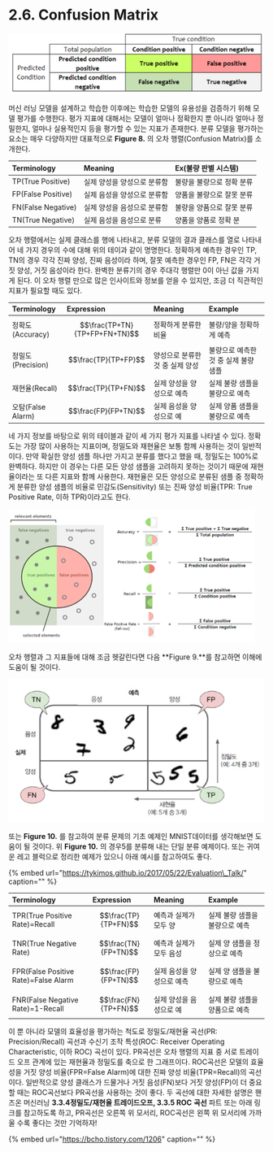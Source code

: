 # 2.6. Confusion Matrix

![Figure 8. Confusion Matrix](../.gitbook/assets/figure-8.png)

머신 러닝 모델을 설계하고 학습한 이후에는 학습한 모델의 유용성을 검증하기 위해 모델 평가를 수행한다. 평가 지표에 대해서는 모델이 얼마나 정확한지 뿐 아니라 얼마나 정밀한지, 얼마나 실용적인지 등을 평가할 수 있는 지표가 존재한다. 분류 모델을 평가하는 요소는 매우 다양하지만 대표적으로 **Figure 8.** 의 오차 행렬\(Confusion Matrix\)를 소개한다.

| Terminology | Meaning | Ex\(불량 판별 시스템\) |
| :--- | :--- | :--- |
| TP\(True Positive\) | 실제 양성을 양성으로 분류함 | 불량을 불량으로 정확 분류 |
| FP\(False Positive\) | 실제 음성을 양성으로 분류함 | 양품을 불량으로 잘못 분류 |
| FN\(False Negative\) | 실제 양성을 음성으로 분류함 | 불량을 양품으로 잘못 분류 |
| TN\(True Negative\) | 실제 음성을 음성으로 분류 | 양품을 양품로 정확 분 |

오차 행렬에서는 실제 클래스를 행에 나타내고, 분류 모델의 결과 클래스를 열로 나타내어 네 가지 경우의 수에 대해 위의 테이과 같이 명명한다. 정확하게 예측한 경우인 TP, TN의 경우 각각 진짜 양성, 진짜 음성이라 하며, 잘못 예측한 경우인 FP, FN은 각각 거짓 양성, 거짓 음성이라 한다. 완벽한 분류기의 경우 주대각 행렬만 0이 아닌 값을 가지게 된다. 이 오차 행렬 만으로 많은 인사이트와 정보를 얻을 수 있지만, 조금 더 직관적인 지표가 필요할 때도 있다.

| Terminology | Expression | Meaning | Example |
| :--- | :--- | :--- | :--- |
| 정확도\(Accuracy\) | $$\frac{TP+TN}{TP+FP+FN+TN}$$ | 정확하게 분류한 비율 | 불량/양을 정확하게 예측 |
| 정밀도\(Precision\) | $$\frac{TP}{TP+FP}$$ | 양성으로 분류한 것 중 실제 양성 | 불량으로 예측한 것 중 실제 불량 샘플 |
| 재현율\(Recall\) | $$\frac{TP}{TP+FN}$$ | 실제 양성을 양성으로 예측 | 실제 불량 샘플을 불량으로 예측 |
| 오탐\(False Alarm\) | $$\frac{FP}{FP+TN}$$ | 실제 음성을 양성으로 예 | 실제 양품 샘플을 불량으로 예측 |

네 가지 정보를 바탕으로 위의 테이블과 같이 세 가지 평가 지표를 나타낼 수 있다. 정확도는 가장 많이 사용하는 지표이며, 정밀도와 재현율은 보통 함께 사용하는 것이 일반적이다. 만약 확실한 양성 샘플 하나만 가지고 분류를 했다고 했을 때, 정밀도는 100%로 완벽하다. 하지만 이 경우는 다른 모든 양성 샘플을 고려하지 못하는 것이기 때문에 재현율이라는 또 다른 지표와 함께 사용한다. 재현율은 모든 양성으로 분류된 샘플 중 정확하게 분류한 양성 샘플의 비율로 민감도\(Sensitivity\) 또는 진짜 양성 비율\(TPR: True Positive Rate, 이하 TPR\)이라고도 한다.

![Figure 9. Visualize how classification performance metrics are calculated](../.gitbook/assets/figure-9.png)

오차 행렬과 그 지표들에 대해 조금 헷갈린다면 다음 **Figure 9.**를 참고하면 이해에 도움이 될 것이다.

![Figure 10. Confusion Matrix Example of 5-Detector](../.gitbook/assets/figure-10.png)

또는 **Figure 10.** 를 참고하여 분류 문제의 기초 예제인 MNIST데이터를 생각해보면 도움이 될 것이다. 위 **Figure 10.** 의 경우5를 분류해 내는 단일 분류 예제이다. 또는 귀여운 레고 블럭으로 정리한 예제가 있으니 아래 예시를 참고하여도 좋다.

{% embed url="https://tykimos.github.io/2017/05/22/Evaluation\_Talk/" caption="" %}

| Terminology | Expression | Meaning | Example |
| :--- | :--- | :--- | :--- |
| TPR\(True Positive Rate\)=Recall | $$\frac{TP}{TP+FN}$$ | 예측과 실제가 모두 양 | 실제 불량 샘플을 불량으로 예측 |
| TNR\(True Negative Rate\) | $$\frac{TN}{FP+TN}$$ | 예측과 실제가 모두 음성 | 실제 양 샘플을 정상으로 예측 |
| FPR\(False Positive Rate\)=False Alarm | $$\frac{FP}{FP+TN}$$ | 실제 음성을 양성으로 예측 | 실제 양 샘플을 불량으로 예측 |
| FNR\(False Negative Rate\)=1-Recall | $$\frac{FN}{TP+FN}$$ | 실제 양성을 음성으로 예 | 실제 불량 샘플을 양품으로 예측 |

이 뿐 아니라 모델의 효율성을 평가하는 척도로 정밀도/재현율 곡선\(PR: Precision/Recall\) 곡선과 수신기 조작 특성\(ROC: Receiver Operating Characteristic, 이하 ROC\) 곡선이 있다. PR곡선은 오차 행렬의 지표 중 서로 트레이드 오프 관계에 있는 재현율과 정밀도를 축으로 한 그래프이다. ROC곡선은 모델의 효율성을 거짓 양성 비율\(FPR=False Alarm\)에 대한 진짜 양성 비율\(TPR=Recall\)의 곡선이다. 일반적으로 양성 클래스가 드물거나 거짓 음성\(FN\)보다 거짓 양성\(FP\)이 더 중요할 때는 ROC곡선보다 PR곡선을 사용하는 것이 좋다. 두 곡선에 대한 자세한 설명은 핸즈온 머신러닝 **3.3.4정밀도/재현율 트레이드오프, 3.3.5 ROC** **곡선** 파트 또는 아래 링크를 참고하도록 하고, PR곡선은 오른쪽 위 모서리, ROC곡선은 왼쪽 위 모서리에 가까울 수록 좋다는 것만 기억하자!

{% embed url="https://bcho.tistory.com/1206" caption="" %}

